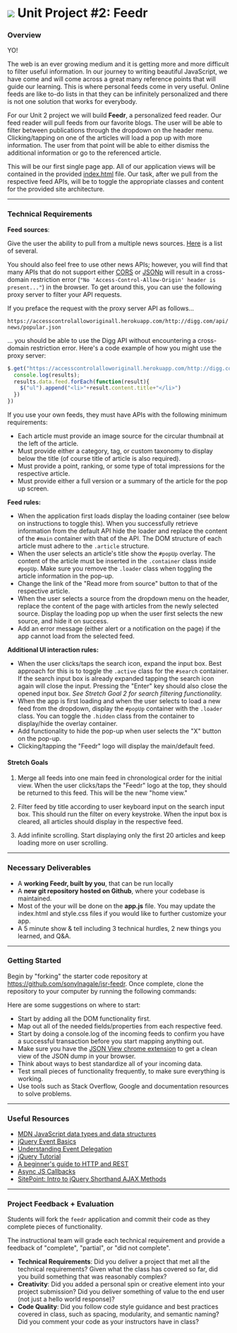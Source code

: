 # ![](https://ga-dash.s3.amazonaws.com/production/assets/logo-9f88ae6c9c3871690e33280fcf557f33.png) Unit Project #2: Feedr

### Overview

YO!

The web is an ever growing medium and it is getting more and more difficult to filter useful information. In our journey to writing beautiful JavaScript, we have come and will come across a great many reference points that will guide our learning. This is where personal feeds come in very useful. Online feeds are like to-do lists in that they can be infinitely personalized and there is not one solution that works for everybody.

For our Unit 2 project we will build __Feedr__, a personalized feed reader. Our feed reader will pull feeds from our favorite blogs. The user will be able to filter between publications through the dropdown on the header menu. Clicking/tapping on one of the articles will load a pop up with more information. The user from that point will be able to either dismiss the additional information or go to the referenced article.

This will be our first single page app. All of our application views will be contained in the provided [index.html](index.html) file. Our task, after we pull from the respective feed APIs, will be to toggle the appropriate classes and content for the provided site architecture.

---

### Technical Requirements

**Feed sources**:

Give the user the ability to pull from a multiple news sources. [Here](https://en.wikipedia.org/wiki/List_of_news_media_APIs) is a list of several.

You should also feel free to use other news APIs; however, you will find that many APIs that do not support either [CORS](https://en.wikipedia.org/wiki/Cross-origin_resource_sharing) or [JSONp](https://en.wikipedia.org/wiki/JSONP) will result in a cross-domain restriction error (``"No 'Access-Control-Allow-Origin' header is present..."``) in the browser. To get around this, you can use the following proxy server to filter your API requests.

If you preface the request with the proxy server API as follows...

`https://accesscontrolalloworiginall.herokuapp.com/http://digg.com/api/news/popular.json`

... you should be able to use the Digg API without encountering a cross-domain restriction error. Here's a code example of how you might use the proxy server:

```js
$.get("https://accesscontrolalloworiginall.herokuapp.com/http://digg.com/api/news/popular.json", function(results){
  console.log(results);
  results.data.feed.forEach(function(result){
    $("ul").append("<li>"+result.content.title+"</li>")
  })
})
```

If you use your own feeds, they must have APIs with the following minimum
requirements:

- Each article must provide an image source for the circular thumbnail at the left of the article.
- Must provide either a category, tag, or custom taxonomy to display below the title (of course title of article is also required).
- Must provide a point, ranking, or some type of total impressions for the respective article.
- Must provide either a full version or a summary of the article for the pop up screen.

**Feed rules:**

- When the application first loads display the loading container (see below on instructions to toggle this). When you successfully retrieve information from the default API hide the loader and replace the content of the `#main` container with that of the API. The DOM structure of each article must adhere to the `.article` structure.
- When the user selects an article's title show the `#popUp` overlay. The content of the article must be inserted in the `.container` class inside `#popUp`. Make sure you remove the `.loader` class when toggling the article information in the pop-up.
- Change the link of the "Read more from source" button to that of the respective article.
- When the user selects a source from the dropdown menu on the header, replace the content of the page with articles from the newly selected source. Display the loading pop up when the user first selects the new source, and hide it on success.
- Add an error message (either alert or a notification on the page) if the app cannot load from the selected feed.

**Additional UI interaction rules:**

- When the user clicks/taps the search icon, expand the input box. Best approach for this is to toggle the `.active` class for the `#search` container. If the search input box is already expanded tapping the search icon again will close the input. Pressing the "Enter" key should also close the opened input box. _See Stretch Goal 2 for search filtering functionality._
- When the app is first loading and when the user selects to load a new feed from the dropdown, display the `#popUp` container with the `.loader` class. You can toggle the `.hidden` class from the container to display/hide the overlay container.
- Add functionality to hide the pop-up when user selects the "X" button on the pop-up.
- Clicking/tapping the "Feedr" logo will display the main/default feed.

#### Stretch Goals

1. Merge all feeds into one main feed in chronological order for the initial view. When the user clicks/taps the "Feedr" logo at the top, they should be returned to this feed. This will be the new "home view."

1. Filter feed by title according to user keyboard input on the search input box. This should run the filter on every keystroke. When the input box is cleared, all articles should display in the respective feed.

1. Add infinite scrolling. Start displaying only the first 20 articles and keep loading more on user scrolling.

---

### Necessary Deliverables

* A __working Feedr, built by you__, that can be run locally
* A __new git repository hosted on Github__, where your codebase is maintained.
* Most of the your will be done on the __app.js__ file. You may update the index.html and style.css files if you would like to further customize your app.
* A 5 minute show & tell including 3 technical hurdles, 2 new things you learned, and Q&A.

---

### Getting Started

Begin by "forking" the starter code repository at https://github.com/sonylnagale/jsr-feedr. Once complete, clone the repository to your computer by running the following commands:

Here are some suggestions on where to start:

- Start by adding all the DOM functionality first.
- Map out all of the needed fields/properties from each respective feed.
- Start by doing a console.log of the incoming feeds to confirm you have a successful transaction before you start mapping anything out.
- Make sure you have the [JSON View chrome extension](https://chrome.google.com/webstore/detail/jsonview/chklaanhfefbnpoihckbnefhakgolnmc?hl=en) to get a clean view of the JSON dump in your browser.
- Think about ways to best standardize all of your incoming data.
- Test small pieces of functionality frequently, to make sure everything is working.
- Use tools such as Stack Overflow, Google and documentation resources to solve problems.

---

### Useful Resources

- [MDN JavaScript data types and data structures](https://developer.mozilla.org/en-US/docs/Web/JavaScript/Data_structures)
- [jQuery Event Basics](https://learn.jquery.com/events/event-basics/)
- [Understanding Event Delegation](http://learn.jquery.com/events/event-delegation/)
- [jQuery Tutorial](http://tutorials.jenkov.com/jquery/index.html#jquery-version-used-in-this-tutorial)
- [A beginner's guide to HTTP and REST](http://code.tutsplus.com/tutorials/a-beginners-guide-to-http-and-rest--net-16340)
- [Async JS Callbacks](http://sporto.github.io/blog/2012/12/09/callbacks-listeners-promises/)
- [SitePoint: Intro to jQuery Shorthand AJAX Methods](http://www.sitepoint.com/introduction-jquery-shorthand-ajax-methods/)

---

### Project Feedback + Evaluation

Students will fork the `feedr` application and commit their code as they complete pieces of functionality.

The instructional team will grade each technical requirement and provide a feedback of "complete", "partial", or "did not complete".

- __Technical Requirements__: Did you deliver a project that met all the technical requirements? Given what the class has covered so far, did you build something that was reasonably complex?
- __Creativity__: Did you added a personal spin or creative element into your project submission? Did you deliver something of value to the end user (not just a hello world response)?
- __Code Quality__: Did you follow code style guidance and best practices
 covered in class, such as spacing, modularity, and semantic naming? Did you comment your code as your instructors have in class?
